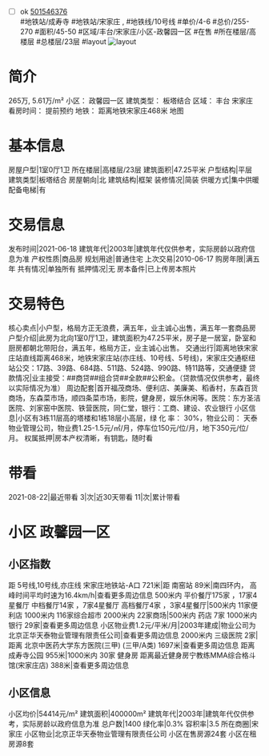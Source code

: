 - [ ] ok [501546376](https://bj.5i5j.com/ershoufang/501546376.html)  
 #地铁站/成寿寺 #地铁站/宋家庄 ,  #地铁线/10号线
#单价/4-6 #总价/255-270 #面积/45-50   #区域/丰台/宋家庄/小区-政馨园一区 #在售 #所在楼层/高楼层 #总楼层/23层 #layout 
![layout](http://image2a.5i5j.com/bdir/layout/7d63d8d80b854725af7edd78f33e2151.jpg_P5.jpg) 
# 简介 
 265万,  5.61万/m² 
小区： 政馨园一区
建筑类型： 板塔结合
区域： 丰台 宋家庄
看房时间： 提前预约
地铁： 距离地铁宋家庄468米 地图
# 基本信息 
 房屋户型|1室0厅1卫
所在楼层|高楼层/23层
建筑面积|47.25平米
户型结构|平层
建筑类型|板塔结合
房屋朝向|北
建筑结构|框架
装修情况|简装
供暖方式|集中供暖
配备电梯|有
# 交易信息 
 发布时间|2021-06-18
建筑年代|2003年|建筑年代仅供参考，实际房龄以政府信息为准
产权性质|商品房
规划用途|普通住宅
上次交易|2010-06-17
购房年限|满五年
共有情况|单独所有
抵押情况|无
房本备件|已上传房本照片
# 交易特色 
 核心卖点|小户型，格局方正无浪费，满五年，业主诚心出售，满五年一套商品房
户型介绍|此房为北向1室0厅1卫，建筑面积为47.25平米，房子是一居室，卧室和厨房都朝北带阳台，满五年，格局方正，业主诚心出售。
交通出行|距离地铁宋家庄站直线距离468米，地铁宋家庄站(亦庄线、10号线、5号线)，宋家庄交通枢纽站公交：17路、39路、684路、511路、524路、990路、特11路等，交通便捷
贷款情况|业主接受：##商贷##组合贷##全款##公积金。（贷款情况仅供参考，最终以实际情况为准）
周边配套|首开福茂商场、便利店、美廉美、稻香村，东森百货商场，东森菜市场，顺四条菜市场，影院，健身房，娱乐休闲等。医院：东方圣洁医院、刘家窑中医院、铁营医院，同仁堂，银行：工商、建设、农业银行
小区信息|小区有3栋11层高的塔楼和1栋18层小高层，绿 化 率： 30%，物业公司： 天泰物业管理公司，物业费1.25-1.5元/㎡/月，停车位150元/位/月，地下350元/位/月。
权属抵押|房本产权清晰，有钥匙，随时看
# 带看 
 2021-08-22|最近带看	 3|次|近30天带看	 11|次|累计带看
# 小区 政馨园一区
## 小区指数 
 距 5号线,10号线,亦庄线 宋家庄地铁站-A口 721米|距 南窑站 89米|南四环内， 高峰时间平均时速为16.4km/h|查看更多周边信息
500米内 平价餐厅175家 ，17家4星餐厅
中档餐厅14家 ，7家4星餐厅
高档餐厅4家 ，3家4星餐厅|500米内 11家便利店
1000米内 116家综合超市
2000米内 22家商场|500米内 药店 7家
1000米内 银行 29家|查看更多周边信息
小区物业费1.2元/平米/月|2003年建成|物业公司为北京正华天泰物业管理有限责任公司|查看更多周边信息
2000米内 三级医院 2家|距离 北京中医药大学东方医院(三甲) (三甲/A类) 1697米|查看更多周边信息
距离 成寿寺公园 955米|1000米内 30家 健身房
距离最近健身房宁教练MMA综合格斗馆(宋家庄店) 388米|查看更多周边信息
## 小区信息 
 小区均价|54414元/m²
建筑面积|400000m²
建筑年代|2003年|建筑年代仅供参考，实际房龄以政府信息为准
总户数|1400
绿化率|0.3%
容积率|3.5
所在商圈|宋家庄
小区物业|北京正华天泰物业管理有限责任公司
小区在售房源24套
小区在租房源8套
